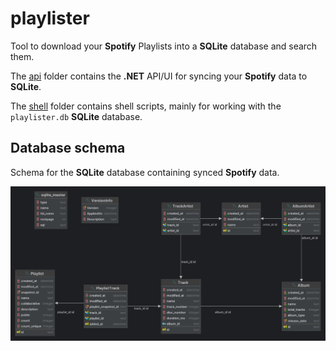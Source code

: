 # playlister

Tool to download your **Spotify** Playlists into a **SQLite** database and search them.

The [api](/api/) folder contains the **.NET** API/UI for syncing your **Spotify** data to **SQLite**.

The [shell](/shell/) folder contains shell scripts, mainly for working with the `playlister.db` **SQLite** database.

## Database schema

Schema for the **SQLite** database containing synced **Spotify** data.

![SQLite database schema](/images/db_schema.png)
